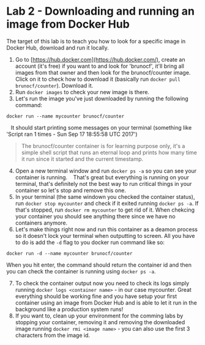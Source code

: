 # Lab 2 - Downloading and running an image from Docker Hub
The target of this lab is to teach you how to look for a specific image in Docker Hub, download and run it locally.

1. Go to [https://hub.docker.com](https://hub.docker.com/), create an account (it's free) if you want to and look for 'brunocf', it'll bring all images from that owner and then look for the brunocf/counter image. Click on it to check how to download it (basically run `docker pull brunocf/counter`). Download it.
2. Run `docker images` to check your new image is there.
3. Let's run the image you've just downloaded by running the following command:
```
docker run --name mycounter brunocf/counter
```
&nbsp;&nbsp;&nbsp;It should start printing some messages on your terminal (something like 'Script ran 1 times - Sun Sep 17 18:55:58 UTC 2017')
> The brunocf/counter container is for learning purpose only, it's a simple shell script that runs an eternal loop and prints how many time it run since it started and the current timestamp.

4. Open a new terminal window and run `docker ps -a` so you can see your container is running.
&nbsp;&nbsp;&nbsp;That's great but everything is running on your terminal, that's definitely not the best way to run critical things in your container so let's stop and remove this one.
5. In your terminal (the same windown you checked the container status), run `docker stop mycounter` and check if it exited running `docker ps -a`. If that's stopped, run `docker rm mycounter` to get rid of it. When chekcing your container you should see anything there since we have no containers anymore.
6. Let's make things right now and run this container as a deamon process so it doesn't lock your terminal when outputting to screen. All you have to do is add the `-d` flag to you docker run command like so:
```
docker run -d --name mycounter brunocf/counter
```
When you hit enter, the command should return the container id and then you can check the container is running using `docker ps -a`.

7. To check the container output now you need to check its logs simply running `docker logs <container name>` - in our case mycounter. Great everything should be working fine and you have setup your first container using an image from Docker Hub and is able to let it run in the background like a production system runs!
8. If you want to, clean up your environment for the comming labs by stopping your container, removing it and removing the downloaded image running `docker rmi <image name>` - you can also use the first 3 characters from the image id.
